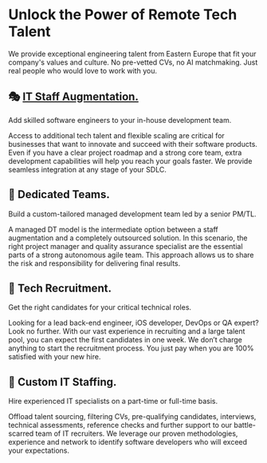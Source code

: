 # Unlock the Power of Remote Tech Talent
We provide exceptional engineering talent from Eastern Europe that fit your company's values and culture. No pre-vetted CVs, no AI matchmaking. Just real people who would love to work with you.

## 🎭 [IT Staff Augmentation.](https://echoglobal.tech/staff-augmentation-services/)

Add skilled software engineers to your in-house development team.

Access to additional tech talent and flexible scaling are critical for businesses that want to innovate and succeed with their software products. Even if you have a clear project roadmap and a strong core team, extra development capabilities will help you reach your goals faster. We provide seamless integration at any stage of your SDLC.

## 🤠 Dedicated Teams.

Build a custom-tailored managed development team led by a senior PM/TL.

A managed DT model is the intermediate option between a staff augmentation and a completely outsourced solution. In this scenario, the right project manager and quality assurance specialist are the essential parts of a strong autonomous agile team. This approach allows us to share the risk and responsibility for delivering final results.

## 🔎 Tech Recruitment.

Get the right candidates for your critical technical roles.

Looking for a lead back-end engineer, iOS developer, DevOps or QA expert? Look no further. With our vast experience in recruiting and a large talent pool, you can expect the first candidates in one week. We don’t charge anything to start the recruitment process. You just pay when you are 100% satisfied with your new hire.

## 👀 Custom IT Staffing.

Hire experienced IT specialists on a part-time or full-time basis.

Offload talent sourcing, filtering CVs, pre-qualifying candidates, interviews, technical assessments, reference checks and further support to our battle-scarred team of IT recruiters. We leverage our proven methodologies, experience and network to identify software developers who will exceed your expectations.
